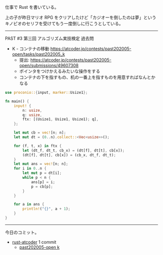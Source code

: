 仕事で Rust を書いている。

上の子が昨日マリオ RPG をクリアしたけど「カジオーを倒したのは夢」というキノピオのセリフを受けてもう一度倒しに行こうとしている。

---

PAST #3 第三回 アルゴリズム実技検定 過去問

- K - コンテナの移動
  <https://atcoder.jp/contests/past202005-open/tasks/past202005_k>
  - 提出: <https://atcoder.jp/contests/past202005-open/submissions/49607308>
  - ポインタをつけかえるみたいな操作をする
  - コンテナの下を指すもの、机の一番上を指すものを用意すればなんとかなる

```rust
use proconio::{input, marker::Usize1};

fn main() {
    input! {
        n: usize,
        q: usize,
        ftx: [(Usize1, Usize1, Usize1); q],
    };

    let mut cb = vec![n; n];
    let mut dt = (0..n).collect::<Vec<usize>>();

    for (f, t, x) in ftx {
        let (dt_f, dt_t, cb_x) = (dt[f], dt[t], cb[x]);
        (dt[f], dt[t], cb[x]) = (cb_x, dt_f, dt_t);
    }
    let mut ans = vec![n; n];
    for i in 0..n {
        let mut p = dt[i];
        while p < n {
            ans[p] = i;
            p = cb[p];
        }
    }

    for a in ans {
        println!("{}", a + 1);
    }
}
```

---

今日のコミット。

- [rust-atcoder](https://github.com/bouzuya/rust-atcoder) 1 commit
  - [past202005-open k](https://github.com/bouzuya/rust-atcoder/commit/f80b4a932dd0e79830904f3a1b872892a53761c3)
